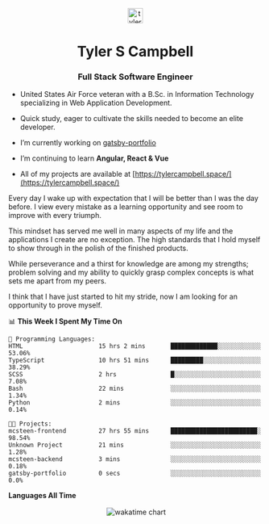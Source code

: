 <p align="center">
<a href="https://linkedin.com/in/tyler-campbell36" target="blank"><img align="center" src="https://cdn.jsdelivr.net/npm/simple-icons@3.0.1/icons/linkedin.svg" alt="tyler-campbell36" height="30" width="30" /></a>
</p>
<h1 align="center">Tyler S Campbell</h1>
<h3 align="center">Full Stack Software Engineer</h3>

* United States Air Force veteran with a B.Sc. in Information Technology specializing in Web Application Development. 

* Quick study, eager to cultivate the skills needed to become an elite developer.

* I’m currently working on [gatsby-portfolio](https://github.com/t36campbell/gatsby-portfolio)

* I’m continuing to learn **Angular, React & Vue**

* All of my projects are available at [https://tylercampbell.space/](https://tylercampbell.space/)

Every day I wake up with expectation that I will be better than I was the day before. I view every mistake as a learning opportunity and see room to improve with every triumph.

This mindset has served me well in many aspects of my life and the applications I create are no exception. The high standards that I hold myself to show through in the polish of the finished products.

While perseverance and a thirst for knowledge are among my strengths; problem solving and my ability to quickly grasp complex concepts is what sets me apart from my peers.

I think that I have just started to hit my stride, now I am looking for an opportunity to prove myself.

<!--START_SECTION:waka-->
📊 **This Week I Spent My Time On** 

```text
💬 Programming Languages: 
HTML                     15 hrs 2 mins       █████████████░░░░░░░░░░░░   53.06% 
TypeScript               10 hrs 51 mins      █████████░░░░░░░░░░░░░░░░   38.29% 
SCSS                     2 hrs               █░░░░░░░░░░░░░░░░░░░░░░░░   7.08% 
Bash                     22 mins             ░░░░░░░░░░░░░░░░░░░░░░░░░   1.34% 
Python                   2 mins              ░░░░░░░░░░░░░░░░░░░░░░░░░   0.14%

🐱‍💻 Projects: 
mcsteen-frontend         27 hrs 55 mins      ████████████████████████░   98.54% 
Unknown Project          21 mins             ░░░░░░░░░░░░░░░░░░░░░░░░░   1.28% 
mcsteen-backend          3 mins              ░░░░░░░░░░░░░░░░░░░░░░░░░   0.18% 
gatsby-portfolio         0 secs              ░░░░░░░░░░░░░░░░░░░░░░░░░   0.0%

```


<!--END_SECTION:waka-->
**Languages All Time** 
<p align="center">&nbsp;<img align="center" alt="wakatime chart"
src="https://wakatime.com/share/@738aac7f-8868-4bc3-a1df-4c36703ee4b6/f86255e0-cf1e-483e-9ae4-5c0fdb9a56f8.png"/></p>

